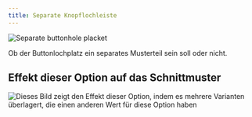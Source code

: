 ```yaml
---
title: Separate Knopflochleiste
---
```


![Separate buttonhole placket](seperatebuttonholeplacket.svg)

Ob der Buttonlochplatz ein separates Musterteil sein soll oder nicht.

## Effekt dieser Option auf das Schnittmuster

![Dieses Bild zeigt den Effekt dieser Option, indem es mehrere Varianten überlagert, die einen anderen Wert für diese Option haben](simone_seperatebuttonholeplacket_sample.svg "Effekt dieser Option auf das Schnittmuster")
